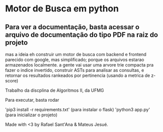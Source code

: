 # Motor de Busca em python

## Para ver a documentação, basta acessar o arquivo de documentação do tipo PDF na raiz do projeto

mas a ideia eh construir um motor de busca com backend e frontend parecido com google, mas simplificado; porque os arquivos estarao armazenados localmente.
a gente vai usar uma arvore trie compacta pra fazer o indice invertido, construir ASTs para analisar as consultas, e retornar os resultados rankeados por pertinencia (usando a metrica de z-score)

Trabalho da discplina de Algoritmos II, da UFMG

Para executar, basta rodar

'pip3 install -r requirements.txt' (para instalar o flask)
'python3 app.py' (para inicializar o projeto)

Made with <3 by Rafael Sant'Ana & Mateus Jesué.
